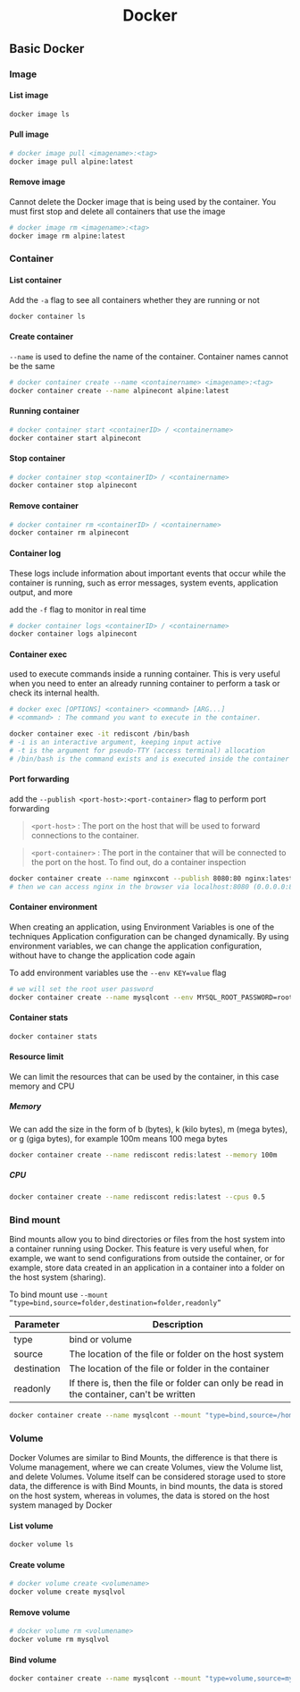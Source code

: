 <h1 align="center">Docker</h1>

## Basic Docker

### Image

#### List image

```bash
docker image ls
```

#### Pull image

```bash
# docker image pull <imagename>:<tag>
docker image pull alpine:latest
```

#### Remove image

Cannot delete the Docker image that is being used by the container. You must first stop and delete all containers that use the image

```bash
# docker image rm <imagename>:<tag>
docker image rm alpine:latest
```

### Container

#### List container

Add the `-a` flag to see all containers whether they are running or not

```bash
docker container ls
```

#### Create container

`--name` is used to define the name of the container. Container names cannot be the same

```bash
# docker container create --name <containername> <imagename>:<tag>
docker container create --name alpinecont alpine:latest
```

#### Running container

```bash
# docker container start <containerID> / <containername>
docker container start alpinecont
```

#### Stop container

```bash
# docker container stop <containerID> / <containername>
docker container stop alpinecont
```

#### Remove container

```bash
# docker container rm <containerID> / <containername>
docker container rm alpinecont
```

#### Container log

These logs include information about important events that occur while the container is running, such as error messages, system events, application output, and more

add the `-f` flag to monitor in real time

```bash
# docker container logs <containerID> / <containername>
docker container logs alpinecont
```

#### Container exec

used to execute commands inside a running container. This is very useful when you need to enter an already running container to perform a task or check its internal health.

```bash
# docker exec [OPTIONS] <container> <command> [ARG...]
# <command> : The command you want to execute in the container.

docker container exec -it rediscont /bin/bash
# -i is an interactive argument, keeping input active
# -t is the argument for pseudo-TTY (access terminal) allocation
# /bin/bash is the command exists and is executed inside the container (in this case, opening a Bash shell inside the container).
```

#### Port forwarding

add the `--publish <port-host>:<port-container>` flag to perform port forwarding

> `<port-host>` : The port on the host that will be used to forward connections to the container.
> <br>

> `<port-container>` : The port in the container that will be connected to the port on the host. To find out, do a container inspection

```bash
docker container create --name nginxcont --publish 8080:80 nginx:latest
# then we can access nginx in the browser via localhost:8080 (0.0.0.0:8080->80/tcp)
```

#### Container environment

When creating an application, using Environment Variables is one of the techniques Application configuration can be changed dynamically. By using environment variables, we can change the application configuration, without have to change the application code again <br>

To add environment variables use the `--env KEY=value` flag

```bash
# we will set the root user password
docker container create --name mysqlcont --env MYSQL_ROOT_PASSWORD=root --publish 3306:3306 mysql:latest
```

#### Container stats

```bash
docker container stats
```

#### Resource limit

We can limit the resources that can be used by the container, in this case memory and CPU

##### Memory

We can add the size in the form of b (bytes), k (kilo bytes), m (mega bytes), or g (giga bytes), for example 100m means 100 mega bytes

```bash
docker container create --name rediscont redis:latest --memory 100m
```

##### CPU

```bash
docker container create --name rediscont redis:latest --cpus 0.5
```

### Bind mount

Bind mounts allow you to bind directories or files from the host system into a container running using Docker. This feature is very useful when, for example, we want to send configurations from outside the container, or for example, store data created in an application in a container into a folder on the host system (sharing). <br>

To bind mount use `--mount “type=bind,source=folder,destination=folder,readonly”`

| Parameter   | Description                                                                              |
| ----------- | ---------------------------------------------------------------------------------------- |
| type        | bind or volume                                                                           |
| source      | The location of the file or folder on the host system                                    |
| destination | The location of the file or folder in the container                                      |
| readonly    | If there is, then the file or folder can only be read in the container, can't be written |

```bash
docker container create --name mysqlcont --mount "type=bind,source=/home/roy/mysql,destination=/var/lib/mysql" --env MYSQL_ROOT_PASSWORD=root --publish 3306:3306 mysql:latest
```

### Volume

Docker Volumes are similar to Bind Mounts, the difference is that there is Volume management, where we can create Volumes, view the Volume list, and delete Volumes. Volume itself can be considered storage used to store data, the difference is with Bind Mounts, in bind mounts, the data is stored on the host system, whereas in volumes, the data is stored on the host system managed by Docker

#### List volume

```bash
docker volume ls
```

#### Create volume

```bash
# docker volume create <volumename>
docker volume create mysqlvol
```

#### Remove volume

```bash
# docker volume rm <volumename>
docker volume rm mysqlvol
```

#### Bind volume

```bash
docker container create --name mysqlcont --mount "type=volume,source=mysqlvol,destination=/var/lib/mysql" --env MYSQL_ROOT_PASSWORD=root --publish 3306:3306 mysql:latest
```
